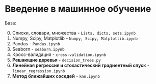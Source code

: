 # Введение в машинное обучение

База:       

0. Списки, словари, множества - `Lists, dicts, sets.ipynb`       
1. Numpy, Scipy, Matplotlib - `Numpy, Scipy, Matplotlib.ipynb`       
2. Pandas - `Pandas.ipynb`
3. Seaborn - `seaborn.ipynb`
4. Кросс-валидация - `cross-validation.ipynb`
5. **Решающие деревья** - `decision_trees.py`        
6. **Линейная регрессия и стохастический градиентный спуск** - `linear_regression.ipynb`
7. **Метод ближайших соседей** - `knn.ipynb`

